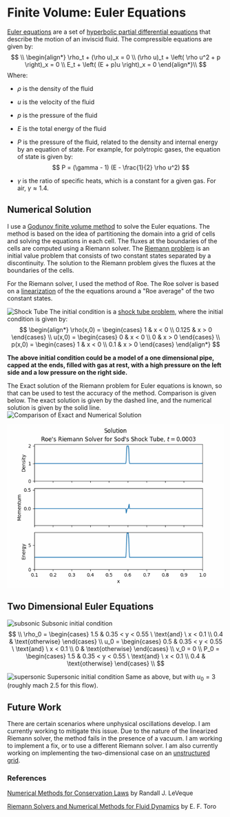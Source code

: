 <script type="text/x-mathjax-config">
  MathJax.Hub.Config({
    tex2jax: {
      inlineMath: [ ['$','$'], ["\\(","\\)"] ],
      processEscapes: true
    }
  });
</script>
    
<script type="text/javascript"
        src="https://cdn.mathjax.org/mathjax/latest/MathJax.js?config=TeX-AMS-MML_HTMLorMML">
</script>

# Finite Volume: Euler Equations

[Euler equations](https://en.wikipedia.org/wiki/Euler_equations_(fluid_dynamics)) are a set of [hyperbolic partial differential equations](https://en.wikipedia.org/wiki/Hyperbolic_partial_differential_equation) that describe the motion of an inviscid fluid. The compressible equations are given by:
$$
\\
\begin{align*}
\rho_t + (\rho u)_x  = 0 \\
(\rho u)_t + \left( \rho u^2 + p \right)_x = 0 \\
E_t + \left( (E + p)u \right)_x = 0
\end{align*}\\
$$
Where:
- $\rho$ is the density of the fluid
- $u$ is the velocity of the fluid
- $p$ is the pressure of the fluid
- $E$ is the total energy of the fluid
- $P$ is the pressure of the fluid, related to the density and internal energy by an equation of state. For example, for polytropic gases, the equation of state is given by:
$$
P = (\gamma - 1) (E - \frac{1}{2} \rho u^2)
$$

- $\gamma$ is the ratio of specific heats, which is a constant for a given gas. For air, $\gamma \approx 1.4$.

## Numerical Solution
I use a [Godunov finite volume method](https://en.wikipedia.org/wiki/Godunov%27s_scheme) to solve the Euler equations. The method is based on the idea of partitioning the domain into a grid of cells and solving the equations in each cell. The fluxes at the boundaries of the cells are computed using a Riemann solver. The [Riemann problem](https://en.wikipedia.org/wiki/Riemann_problem) is an initial value problem that consists of two constant states separated by a discontinuity. The solution to the Riemann problem gives the fluxes at the boundaries of the cells.

For the Riemann solver, I used the method of Roe. The Roe solver is based on a [linearization](https://en.wikipedia.org/wiki/Linearization) of the the equations around a "Roe average" of the two constant states.

![Shock Tube](shock_tube.gif)
The initial condition is a [shock tube problem](https://en.wikipedia.org/wiki/Sod_shock_tube), where the initial condition is given by:
$$
\begin{align*}
\rho(x,0) = \begin{cases} 1 & x < 0 \\ 0.125 & x > 0 \end{cases} \\
u(x,0) = \begin{cases} 0 & x < 0 \\ 0 & x > 0 \end{cases} \\
p(x,0) = \begin{cases} 1 & x < 0 \\ 0.1 & x > 0 \end{cases}
\end{align*}
$$

**The above initial condition could be a model of a one dimensional pipe, capped at the ends, filled with gas at rest, with a high pressure on the left side and a low pressure on the right side.**

The Exact solution of the Riemann problem for Euler equations is known, so that can be used to test the accuracy of the method. Comparison is given below. The exact solution is given by the dashed line, and the numerical solution is given by the solid line.
![Comparison of Exact and Numerical Solution](shock_compare.gif)

![Pressure Spike](pressure_spike_dense.gif)

## Two Dimensional Euler Equations

![subsonic](subsonic_inflow.gif)
Subsonic initial condition
$$
\\
\rho_0 = \begin{cases} 1.5 & 0.35 < y < 0.55 \ \text{and} \ x < 0.1 \\ 0.4 & \text{otherwise} \end{cases} \\
u_0 = \begin{cases} 0.5 & 0.35 < y < 0.55 \ \text{and} \ x < 0.1 \\ 0 & \text{otherwise} \end{cases} \\
v_0 = 0 \\
P_0 = \begin{cases} 1.5 & 0.35 < y < 0.55 \ \text{and} \ x < 0.1 \\ 0.4 & \text{otherwise} \end{cases} \\
$$

![supersonic](supersonic_inflow.gif)
Supersonic initial condition
Same as above, but with $u_0 = 3$ (roughly mach 2.5 for this flow).

## Future Work

There are certain scenarios where unphysical oscillations develop. I am currently working to mitigate this issue. Due to the nature of the linearized Riemann solver, the method fails in the presence of a vacuum. I am working to implement a fix, or to use a different Riemann solver. I am also currently working on implementing the two-dimensional case on an [unstructured grid](https://en.wikipedia.org/wiki/Unstructured_grid).

### References

[Numerical Methods for Conservation Laws](https://link.springer.com/book/10.1007/978-3-0348-8629-1) by Randall J. LeVeque

[Riemann Solvers and Numerical Methods for Fluid Dynamics](https://link.springer.com/book/10.1007/b79761) by E. F. Toro
